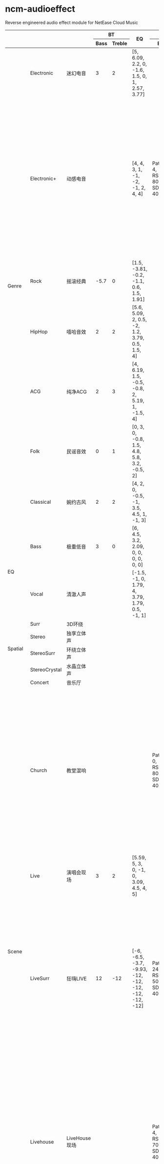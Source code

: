 # ncm-audioeffect
Reverse engineered audio effect module for NetEase Cloud Music

<table>
    <thead>
        <tr>
            <th rowspan=2></th>
            <th rowspan=2></th>
            <th rowspan=2></th>
            <th colspan=2>BT</th>
            <th rowspan=2>EQ</th>
            <th colspan=6>RVB</th>
            <th colspan=4>SE</th>
        </tr>
        <tr>
            <th>Bass</th>
            <th>Treble</th>
            <th>ER</th>
            <th>IL</th>
            <th>OL</th>
            <th>RL</th>
            <th>RVB</th>
            <th>TC</th>
            <th>Presence</th>
            <th>Stereoizer</th>
            <th>SShaper</th>
            <th>Ambience</th>
        </tr>
    </thead>
    <tbody>
        <tr>
            <td rowspan=7>Genre</td>
            <td>Electronic</td> <td>迷幻电音</td>
            <td>3</td> <td>2</td>
            <td>[5, 6.09, 2.2, 0, -1.6, 1.5, 0, 1, 2.57, 3.77]</td>
        </tr>
        <!-- | genre_electronic+ | 动感电音 | [4, 4, 3, 1, -1, -2, -1, 2, 4, 4] | | {'er': {'pattern': 4, 'rsize': 80, 'sdelay': 40}, 'rvb': {'pdelay': 50, 'dtime': 2.5, 'hfdamping': 6.5, 'density': 50, 'rshape': 20, 'q': 8, 'diffusion': 85, 'swidth': 180}, 'tc': {'f': [{'band': 1, 'insert': 3, 'curve': 0, 'gain': -2, 'freq': 200, 'q': 0.5}, {'band': 2, 'insert': 3, 'curve': 1, 'gain': -1, 'freq': 2000, 'q': 0.5}, {'band': 3, 'insert': 3, 'curve': 2, 'gain': 2, 'freq': 10000, 'q': 0.5}]}, 'il': {'center': 0, 'lfe': 0}, 'ol': {'dry': 0, 'er': -22, 'rvb': -24}, 'rl': {'front': 0, 'rear': 0, 'center': 0, 'lfe': 0}} | |
        | genre_rock | 摇滚经典 | [-5.7, 0, 1.5, -3.81, -0.2, -1.1, 0.6, 1.5, 1.91, 1.91] | | | {'ambience': 3, 'presence': 2, 'sshaper': True, 'stereoizer': 5} |
        | genre_hiphop | 嘻哈音效 | [5.6, 5.09, 2, 0.5, -2, 1.2, 3.79, 0.5, 1.5, 4] | {'bass': 2, 'treble': 2} | | |
        | genre_acg | 纯净ACG | [4, 6.19, 1.5, -0.5, -0.8, 2, 5.19, 1, -1.5, 4] | {'bass': 2, 'treble': 3} | | |
        | genre_folk | 民谣音效 | [0, 3, 0, -0.8, 1.5, 4.8, 5.8, 3.2, -0.5, 2] | {'bass': 0, 'treble': 1} | | |
        | genre_classical | 婉约古风 | [4, 2, 0, -0.5, -1, 3.5, 4.5, 1, -1, 3] | {'bass': 2, 'treble': 2} | | |
        | eq_bass | 极重低音 | [6, 4.5, 3.2, 2.09, 0, 0, 0, 0, 0, 0] | {'bass': 3, 'treble': 0} | | |
        | eq_vocal | 清澈人声 | [-1.5, -1, 0, 1.79, 4, 3.79, 1.79, 0.5, -1, 1] | | | |
        | spatial_surr | 3D环绕 | | | | {'presence': 6, 'stereoizer': 4, 'sshaper': True, 'ambience': 1} |
        | spatial_stereo | 独享立体声 | | | | {'presence': 0, 'stereoizer': 0, 'sshaper': True, 'ambience': 0} |
        | spatial_stereo_surr | 环绕立体声 | | | | {'presence': 0, 'stereoizer': 0, 'sshaper': True, 'ambience': 1} |
        | spatial_stereo_crystal | 水晶立体声 | | | | {'presence': 0, 'stereoizer': 0, 'sshaper': True, 'ambience': 6} |
        | scene_concert | 音乐厅 | | | | {'presence': 0, 'stereoizer': 0, 'sshaper': True, 'ambience': 3} |
        | scene_church | 教堂混响 | | | {'er': {'pattern': 0, 'rsize': 80, 'sdelay': 40}, 'rvb': {'pdelay': 25, 'dtime': 2.4, 'hfdamping': 2, 'density': 60, 'rshape': 80, 'q': 6, 'diffusion': 80, 'swidth': 180}, 'tc': {'f': [{'band': 1, 'insert': 3, 'curve': 0, 'gain': -2, 'freq': 160, 'q': 1}, {'band': 2, 'insert': 3, 'curve': 1, 'gain': -2.5, 'freq': 2000, 'q': 0.5}, {'band': 3, 'insert': 3, 'curve': 2, 'gain': -3, 'freq': 8000, 'q': 0.5}]}, 'il': {'center': 0, 'lfe': 0}, 'rl': {'front': 0, 'rear': 0, 'center': 0, 'lfe': 0}, 'ol': {'dry': 0, 'er': -15, 'rvb': -20}} | |
        | scene_live | 演唱会现场 | [5.59, 5, 3, 0, -1, 0, 3.09, 4.5, 4, 5] | {'bass': 3, 'treble': 2} | | |
        | scene_live_surr | 狂嗨LIVE | [-6, -6.5, -3.7, -9.93, -12, -12, -12, -12, -12, -12] | {'bass': 12, 'treble': -12} | {'er': {'pattern': 24, 'rsize': 50, 'sdelay': 40}, 'rvb': {'pdelay': 0, 'dtime': 3.59, 'hfdamping': 2, 'density': 60, 'rshape': 40, 'q': 8, 'diffusion': 40, 'swidth': 110}, 'tc': {'f': [{'band': 1, 'insert': 3, 'curve': 0, 'gain': -1, 'freq': 200, 'q': 1}, {'band': 2, 'insert': 3, 'curve': 1, 'gain': -3, 'freq': 2000, 'q': 0.5}, {'band': 3, 'insert': 3, 'curve': 2, 'gain': 0, 'freq': 8000, 'q': 0.5}]}, 'il': {'center': 0, 'lfe': 0}, 'rl': {'front': 0, 'rear': 0, 'center': 0, 'lfe': 0}, 'ol': {'dry': 0, 'er': -3, 'rvb': -20}} | {'presence': 10, 'stereoizer': 10, 'sshaper': True, 'ambience': 0} |
        | scene_livehouse | LiveHouse现场 | | | {'er': {'pattern': 4, 'rsize': 70, 'sdelay': 40}, 'rvb': {'pdelay': 25, 'dtime': 1.5, 'hfdamping': 2.79, 'density': 60, 'rshape': 40, 'q': 8, 'diffusion': 80, 'swidth': 150}, 'tc': {'f': [{'band': 1, 'insert': 3, 'curve': 0, 'gain': -1, 'freq': 200, 'q': 1}, {'band': 2, 'insert': 3, 'curve': 1, 'gain': -3, 'freq': 2000, 'q': 0.5}, {'band': 3, 'insert': 3, 'curve': 2, 'gain': -5, 'freq': 8000, 'q': 0.5}]}, 'il': {'center': 0, 'lfe': 0}, 'rl': {'front': 0, 'rear': 0, 'center': 0, 'lfe': 0}, 'ol': {'dry': 0, 'er': -23, 'rvb': -20}} | |
        | custom_nineone | NINEONE#专属音效 | [0, 0, -1, -1, -2, 1, 2, 2, 0, 0] | | {'er': {'pattern': 4, 'rsize': 60, 'sdelay': 0}, 'il': {'center': 0, 'lfe': 0}, 'ol': {'dry': -1.5, 'er': -28, 'rvb': -22}, 'rl': {'center': 0, 'front': 0, 'lfe': 0, 'rear': 0}, 'rvb': {'density': 35, 'diffusion': 100, 'dtime': 1.2, 'hfdamping': 3.5, 'pdelay': 5, 'q': 8, 'rshape': 40, 'swidth': 180}, 'tc': {'f': [{'band': 1, 'curve': 0, 'freq': 250, 'gain': -24, 'insert': 3, 'q': 0.5}, {'band': 2, 'curve': 1, 'freq': 2000, 'gain': 2, 'insert': 3, 'q': 0.5}, {'band': 3, 'curve': 2, 'freq': 12000, 'gain': 1, 'insert': 3, 'q': 0.5}]}} | |
        | custom_xiaowang | 毛不易《小王》专属音效 | [-5, -4, -2, -0.5, 1.5, 2.5, 0, -3, -5, -5] | | {'er': {'pattern': 4, 'rsize': 60, 'sdelay': 0}, 'il': {'center': 0, 'lfe': 0}, 'ol': {'dry': 0, 'er': -14, 'rvb': -80}, 'rl': {'center': 0, 'front': 0, 'lfe': 0, 'rear': 0}, 'rvb': {'density': 80, 'diffusion': 100, 'dtime': 1, 'hfdamping': 2.25, 'pdelay': 25, 'q': 2, 'rshape': 100, 'swidth': 180}, 'tc': {'f': [{'band': 1, 'curve': 0, 'freq': 80, 'gain': -2, 'insert': 3, 'q': 0.5}, {'band': 2, 'curve': 1, 'freq': 1000, 'gain': 0, 'insert': 3, 'q': 1}, {'band': 3, 'curve': 2, 'freq': 8000, 'gain': -2, 'insert': 3, 'q': 0.5}]}} | |
        | custom_bwmrszn | 《不完美人生指南》专属音效 | [-1, -1, -2, -3, -2, -2, -1, -1, -1, -1] | | | {'ambience': 2, 'presence': 0.5, 'sshaper': False, 'stereoizer': 1.5} | -->
        <tr>
            <td>Electronic+</td> <td>动感电音</td>
            <td></td> <td></td>
            <td>[4, 4, 3, 1, -1, -2, -1, 2, 4, 4]</td>
            <td>Pattern 4, RSize 80, SDelay 40</td>
            <td>PDelay 50, DTime 2.5, HFDamping 6.5, Density 50, RShape 20, Q 8, Diffusion 85, SWidth 180</td>
            <td>[1] Insert 3, Curve 0, Gain -2, Freq 200, Q 0.5<br>[2] Insert 3, Curve 1, Gain -1, Freq 2000, Q 0.5<br>[3] Insert 3, Curve 2, Gain 2, Freq 10000, Q 0.5</td>
            <td>Center 0, LFE 0</td>
            <td>Dry 0, ER -22, RVB -24</td>
            <td>Front 0, Rear 0, Center 0, LFE 0</td>
        </tr>
        <tr>
            <td>Rock</td> <td>摇滚经典</td>
            <td>-5.7</td> <td>0</td>
            <td>[1.5, -3.81, -0.2, -1.1, 0.6, 1.5, 1.91]</td>
            <td></td> <td></td> <td></td> <td></td> <td></td> <td></td>
            <td>3</td> <td>2</td> <td>ON</td> <td>5</td>
        </tr>
        <tr>
            <td>HipHop</td> <td>嘻哈音效</td>
            <td>2</td> <td>2</td>
            <td>[5.6, 5.09, 2, 0.5, -2, 1.2, 3.79, 0.5, 1.5, 4]</td>
        </tr>
        <tr>
            <td>ACG</td> <td>纯净ACG</td>
            <td>2</td> <td>3</td>
            <td>[4, 6.19, 1.5, -0.5, -0.8, 2, 5.19, 1, -1.5, 4]</td>
        </tr>
        <tr>
            <td>Folk</td> <td>民谣音效</td>
            <td>0</td> <td>1</td>
            <td>[0, 3, 0, -0.8, 1.5, 4.8, 5.8, 3.2, -0.5, 2]</td>
        </tr>
        <tr>
            <td>Classical</td> <td>婉约古风</td>
            <td>2</td> <td>2</td>
            <td>[4, 2, 0, -0.5, -1, 3.5, 4.5, 1, -1, 3]</td>
        </tr>
        <tr>
            <td rowspan=2>EQ</td>
            <td>Bass</td> <td>极重低音</td>
            <td>3</td> <td>0</td>
            <td>[6, 4.5, 3.2, 2.09, 0, 0, 0, 0, 0, 0]</td>
        </tr>
        <tr>
            <td>Vocal</td> <td>清澈人声</td>
            <td></td> <td></td>
            <td>[-1.5, -1, 0, 1.79, 4, 3.79, 1.79, 0.5, -1, 1]</td>
        </tr>
        <tr>
            <td rowspan=4>Spatial</td>
            <td>Surr</td> <td>3D环绕</td>
            <td></td> <td></td> <td></td>
            <td></td> <td></td> <td></td> <td></td> <td></td> <td></td>
            <td>6</td> <td>4</td> <td>ON</td> <td>1</td>
        </tr>
        <tr>
            <td>Stereo</td> <td>独享立体声</td>
            <td></td> <td></td> <td></td>
            <td></td> <td></td> <td></td> <td></td> <td></td> <td></td>
            <td>0</td> <td>0</td> <td>ON</td> <td>0</td>
        </tr>
        <tr>
            <td>StereoSurr</td>
            <td>环绕立体声</td>
            <td></td> <td></td> <td></td>
            <td></td> <td></td> <td></td> <td></td> <td></td> <td></td>
            <td>0</td> <td>0</td> <td>ON</td> <td>1</td>
        </tr>
        <tr>
            <td>StereoCrystal</td>
            <td>水晶立体声</td>
            <td></td> <td></td> <td></td>
            <td></td> <td></td> <td></td> <td></td> <td></td> <td></td>
            <td>0</td> <td>0</td> <td>ON</td> <td>6</td>
        </tr>
        <tr>
            <td rowspan=5>Scene</td>
            <td>Concert</td> <td>音乐厅</td>
            <td></td> <td></td> <td></td>
            <td></td> <td></td> <td></td> <td></td> <td></td> <td></td>
            <td>0</td> <td>0</td> <td>ON</td> <td>3</td>
        </tr>
        <tr>
            <td>Church</td> <td>教堂混响</td>
            <td></td> <td></td>
            <td></td>
            <td>Pattern 0, RSize 80, SDelay 40</td>
            <td>PDelay 25, DTime 2.4, HFDamping 2, Density 60, RShape 80, Q 6, Diffusion 80, SWidth 180</td>
            <td>[1] Insert 3, Curve 0, Gain -2, Freq 160, Q 1<br>[2] Insert 3, Curve 1, Gain -2.5, Freq 2000, Q 0.5<br>[3] Insert 3, Curve 2, Gain -3, Freq 8000, Q 0.5</td>
            <td>Center 0, LFE 0</td>
            <td>Dry 0, ER -15, RVB -20</td>
            <td>Front 0, Rear 0, Center 0, LFE 0</td>
        </tr>
        <tr>
            <td>Live</td> <td>演唱会现场</td>
            <td>3</td> <td>2</td>
            <td>[5.59, 5, 3, 0, -1, 0, 3.09, 4.5, 4, 5]</td>
        </tr>
        <tr>
            <td>LiveSurr</td> <td>狂嗨LIVE</td>
            <td>12</td> <td>-12</td>
            <td>[-6, -6.5, -3.7, -9.93, -12, -12, -12, -12, -12, -12]</td>
            <td>Pattern 24, RSize 50, SDelay 40</td>
            <td>PDelay 0, DTime 3.59, HFDamping 2, Density 60, RShape 40, Q 8, Diffusion 40, SWidth 110</td>
            <td>[1] Insert 3, Curve 0, Gain -1, Freq 200, Q 1<br>[2] Insert 3, Curve 1, Gain -3, Freq 2000, Q 0.5<br>[3] Insert 3, Curve 2, Gain 0, Freq 8000, Q 0.5</td>
            <td>Center 0, LFE 0</td>
            <td>Dry 0, ER -3, RVB -20</td>
            <td>Front 0, Rear 0, Center 0, LFE 0</td>
            <td>10</td> <td>10</td> <td>ON</td> <td>0</td>
        </tr>
        <tr>
            <td>Livehouse</td> <td>LiveHouse现场</td>
            <td></td> <td></td>
            <td></td>
            <td>Pattern 4, RSize 70, SDelay 40</td>
            <td>PDelay 25, DTime 1.5, HFDamping 2.79, Density 60, RShape 40, Q 8, Diffusion 80, SWidth 150</td>
            <td>[1] Insert 3, Curve 0, Gain -1, Freq 200, Q 1<br>[2] Insert 3, Curve 1, Gain -3, Freq 2000, Q 0.5<br>[3] Insert 3, Curve 2, Gain -5, Freq 8000, Q 0.5</td>
            <td>Center 0, LFE 0</td>
            <td>Dry 0, ER -23, RVB -20</td>
            <td>Front 0, Rear 0, Center 0, LFE 0</td>
        </tr>
        <tr>
            <td rowspan=3>Custom</td>
            <td>NINEONE#</td> <td>专属音效</td>
            <td></td> <td></td>
            <td>[0, 0, -1, -1, -2, 1, 2, 2, 0, 0]</td>
            <td>Pattern 4, RSize 60, SDelay 0</td>
            <td>PDelay 5, DTime 1.2, HFDamping 3.5, Density 35, RShape 40, Q 8, Diffusion 100, SWidth 180</td>
            <td>[1] Insert 3, Curve 0, Gain -1, Freq 200, Q 1<br>[2] Insert 3, Curve 1, Gain -3, Freq 2000, Q 0.5<br>[3] Insert 3, Curve 2, Gain 0, Freq 8000, Q 0.5</td>
            <td>Center 0, LFE 0</td>
            <td>Dry -1.5, ER -28, RVB -22</td>
            <td>Front 0, Rear 0, Center 0, LFE 0</td>
        </tr>
        <tr>
            <td>毛不易《小王》</td> <td>专属音效</td>
            <td></td> <td></td>
            <td>[-5, -4, -2, -0.5, 1.5, 2.5, 0, -3, -5, -5]</td>
            <td>Pattern 4, RSize 60, SDelay 0</td>
            <td>PDelay 25, DTime 1, HFDamping 2.25, Density 80, RShape 100, Q 2, Diffusion 100, SWidth 180</td>
            <td>[1] Insert 3, Curve 0, Gain -2, Freq 80, Q 0.5<br>[2] Insert 3, Curve 1, Gain 0, Freq 1000, Q 1<br>[3] Insert 3, Curve 2, Gain -2, Freq 8000, Q 0.5</td>
            <td>Center 0, LFE 0</td>
            <td>Dry 0, ER -14, RVB -80</td>
            <td>Front 0, Rear 0, Center 0, LFE 0</td>
        </tr>
        <tr>
            <td>《不完美人生指南》</td> <td>专属音效</td>
            <td></td> <td></td>
            <td>[-1, -1, -2, -3, -2, -2, -1, -1, -1, -1]</td>
            <td></td> <td></td> <td></td> <td></td> <td></td> <td></td>
            <td>2</td> <td>0.5</td> <td>OFF</td> <td>1.5</td>
        </tr>
    </thead>
</table>
